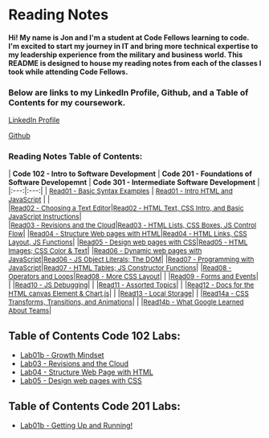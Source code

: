 # Reading Notes

#### Hi! My name is Jon and I'm a student at Code Fellows learning to code.  I'm excited to start my journey in IT and bring more technical expertise to my leadership experience from the military and business world. This README is designed to house my reading notes from each of the classes I took while attending Code Fellows.

### Below are links to my LinkedIn Profile, Github, and a Table of Contents for my coursework. 

[LinkedIn Profile](https://www.linkedin.com/in/jon-gitter-a0123485/)

[Github](https://github.com/jon-gitter) 



### Reading Notes Table of Contents:

| **Code 102 - Intro to Software Development** | **Code 201 - Foundations of Software Developemnt** | **Code 301 - Intermediate Software Development** |
|:---:|:---:|
| [<font size ="2">Read01 - Basic Syntax Examples</font>](/Code102/Read01.md) | [<font size ="2">Read01 - Intro HTML and JavaScript</font>](/Code201/class-01.md) | [<font size ="2"></font>](/Code301/class-01.md) |            
|[<font size ="2">Read02 - Choosing a Text Editor</font>](/Code102/Read02.md)|[<font size ="2">Read02 - HTML Text, CSS Intro, and Basic JavaScript Instructions</font>](/Code201/class-02.md)|           
|[<font size ="2">Read03 - Revisions and the Cloud</font>](/Code102/Read03.md)|[<font size ="2">Read03 - HTML Lists, CSS Boxes, JS Control Flow</font>](/Code201/class-03.md)|
|[<font size ="2">Read04 - Structure Web pages with HTML</font>](/Code102/Read04.md)|[<font size ="2">Read04 - HTML Links, CSS Layout, JS Functions</font>](/Code201/class-04.md)|
|[<font size ="2">Read05 - Design web pages with CSS</font>](/Code102/Read05.md)|[<font size ="2">Read05 - HTML Images; CSS Color & Text</font>](/Code201/class-05.md)|
|[<font size ="2">Read06 - Dynamic web pages with JavaScript</font>](/Code102/Read06.md)|[<font size ="2">Read06 - JS Object Literals; The DOM</font>](/Code201/class-06.md)|
|[<font size ="2">Read07 - Programming with JavaScript</font>](/Code102/Read07.md)|[<font size ="2">Read07 - HTML Tables; JS Constructor Functions</font>](/Code201/class-07.md)|
|[<font size ="2">Read08 - Operators and Loops</font>](/Code102/Read08.md)|[<font size ="2">Read08 - More CSS Layout</font>](/Code201/class-08.md)|
|                                                                                                   |[<font size ="2">Read09 - Forms and Events</font>](/Code201/class-09.md)|
|                                                                                                  |[<font size ="2">Read10 - JS Debugging</font>](/Code201/class-10.md)|
|                                                                                                   |[<font size ="2">Read11 - Assorted Topics</font>](/Code201/class-11.md)|
|                                                                                                   |[<font size ="2">Read12 - Docs for the HTML canvas Element & Chart.js</font>](/Code201/class-12.md)|
|                                                                                                   |[<font size ="2">Read13 - Local Storage</font>](/Code201/class-13.md)|
|                                                                                                   |[<font size ="2">Read14a - CSS Transforms, Transitions, and Animations</font>](/Code201/class-14a.md)|
|                                                                                                   |[<font size ="2">Read14b - What Google Learned About Teams</font>](/Code201/class-14b.md)|



## Table of Contents Code 102 Labs:
+ [Lab01b - Growth Mindset](https://jon-gitter.github.io/reading-notes/Code102/Lab01b.md)
+ [Lab03 - Revisions and the Cloud](https://jon-gitter.github.io/reading-notes/Code102/Lab03.md)
+ [Lab04 - Structure Web Page with HTML](https://jon-gitter.github.io/reading-notes/Code102/homepage.html)
+ [Lab05 - Design web pages with CSS](https://jon-gitter.github.io/reading-notes/Code102/jonhobby2.html)


## Table of Contents Code 201 Labs:
+ [Lab01b - Getting Up and Running!](https://jon-gitter.github.io/reading-notes/Code201/Lab01b.html)






